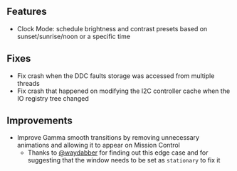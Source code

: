 ## Features

* Clock Mode: schedule brightness and contrast presets based on sunset/sunrise/noon or a specific time

## Fixes

* Fix crash when the DDC faults storage was accessed from multiple threads
* Fix crash that happened on modifying the I2C controller cache when the IO registry tree changed

## Improvements

* Improve Gamma smooth transitions by removing unnecessary animations and allowing it to appear on Mission Control
    * Thanks to [@waydabber](https://github.com/waydabber) for finding out this edge case and for suggesting that the window needs to be set as `stationary` to fix it
